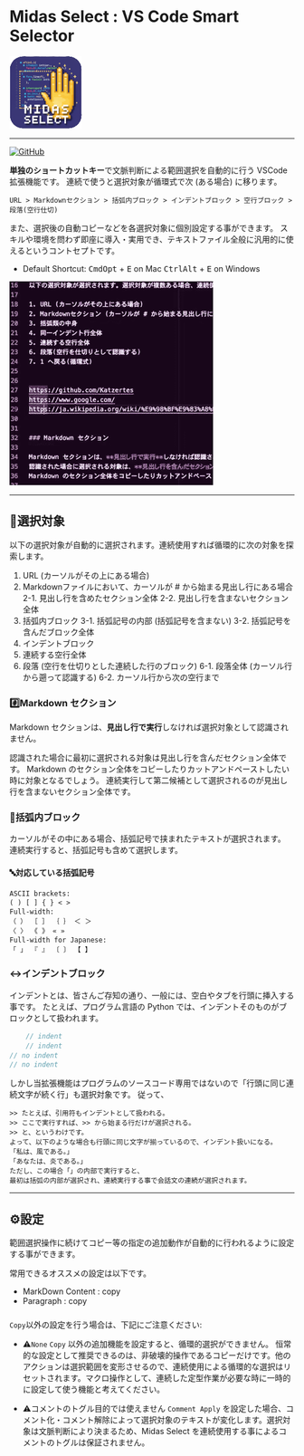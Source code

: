 # Midas Select : VS Code Smart Selector
![ICON](./images/icon.png)

----

[![GitHub](https://img.shields.io/badge/GitHub-Repo-blue?logo=github)](https://github.com/katzertes/midas-select)

**単独のショートカットキー**で文脈判断による範囲選択を自動的に行う VSCode 拡張機能です。
連続で使うと選択対象が循環式で次 (ある場合) に移ります。

```text
URL > Markdownセクション > 括弧内ブロック > インデントブロック > 空行ブロック > 段落(空行仕切)
```

また、選択後の自動コピーなどを各選択対象に個別設定する事ができます。
スキルや環境を問わず即座に導入・実用でき、テキストファイル全般に汎用的に使えるというコントセプトです。
- Default Shortcut:
<kbd>Cmd</kbd><kbd>Opt</kbd> + <kbd>E</kbd> on Mac
<kbd>Ctrl</kbd><kbd>Alt</kbd> + <kbd>E</kbd> on Windows

![Demo](./assets/midas_demo_360.gif)

----

## 📑選択対象

以下の選択対象が自動的に選択されます。連続使用すれば循環的に次の対象を探索します。

1. URL (カーソルがその上にある場合)
2. Markdownファイルにおいて、カーソルが # から始まる見出し行にある場合
2-1. 見出し行を含めたセクション全体
2-2. 見出し行を含まないセクション全体
3. 括弧内ブロック
3-1. 括弧記号の内部 (括弧記号を含まない)
3-2. 括弧記号を含んだブロック全体
4. インデントブロック
5. 連続する空行全体
6. 段落 (空行を仕切りとした連続した行のブロック)
6-1. 段落全体 (カーソル行から遡って認識する)
6-2. カーソル行から次の空行まで

### #️⃣Markdown セクション

Markdown セクションは、**見出し行で実行**しなければ選択対象として認識されません。

認識された場合に最初に選択される対象は見出し行を含んだセクション全体です。
Markdown のセクション全体をコピーしたりカットアンドペーストしたい時に対象となるでしょう。
連続実行して第二候補として選択されるのが見出し行を含まないセクション全体です。

### 🔣括弧内ブロック

カーソルがその中にある場合、括弧記号で挟まれたテキストが選択されます。
連続実行すると、括弧記号も含めて選択します。

#### 🔤対応している括弧記号
```text
ASCII brackets:
( ) [ ] { } < >
Full-width:
（ ） ［ ］ ｛ ｝ ＜ ＞
〈 〉 《 》 « »
Full-width for Japanese:
「 」 『 』 〔 〕 【 】
```

### ↔️インデントブロック

インデントとは、皆さんご存知の通り、一般には、空白やタブを行頭に挿入する事です。
たとえば、プログラム言語の Python では、インデントそのものがブロックとして扱われます。
```c
    // indent
    // indent
// no indent
// no indent
```
しかし当拡張機能はプログラムのソースコード専用ではないので「行頭に同じ連続文字が続く行」も選択対象です。
従って、
```text
>> たとえば、引用符もインデントとして扱われる。
>> ここで実行すれば、>> から始まる行だけが選択される。
>> と、というわけです。
よって、以下のような場合も行頭に同じ文字が揃っているので、インデント扱いになる。
「私は、風である。」
「あなたは、炎である。」
ただし、この場合「」の内部で実行すると、
最初は括弧の内部が選択され、連続実行する事で会話文の連続が選択されます。
```

----

## ⚙️設定

範囲選択操作に続けてコピー等の指定の追加動作が自動的に行われるように設定する事ができます。

常用できるオススメの設定は以下です。
- MarkDown Content : copy
- Paragraph : copy

###

`Copy`以外の設定を行う場合は、下記にご注意ください:

* ⚠️`None` `Copy` 以外の追加機能を設定すると、循環的選択ができません。
恒常的な設定として推奨できるのは、非破壊的操作であるコピーだけです。他のアクションは選択範囲を変形させるので、連続使用による循環的な選択はリセットされます。マクロ操作として、連続した定型作業が必要な時に一時的に設定して使う機能と考えてください。

* ⚠️コメントのトグル目的では使えません
`Comment Apply` を設定した場合、コメント化・コメント解除によって選択対象のテキストが変化します。選択対象は文脈判断により決まるため、Midas Select を連続使用する事によるコメントのトグルは保証されません。

